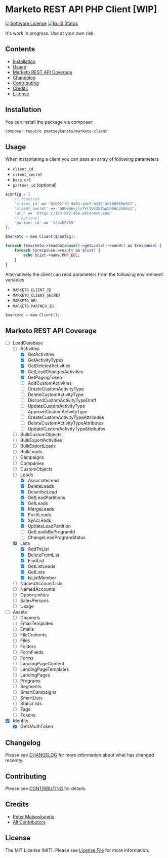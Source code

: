 # Marketo REST API PHP Client [WIP]

[![Software License](https://img.shields.io/badge/license-MIT-brightgreen.svg?style=flat-square)](LICENSE.md)
[![Build Status](https://img.shields.io/travis/pmatseykanets/marketo-client-php/master.svg?style=flat-square)](https://travis-ci.org/pmatseykanets/marketo-client-php)

It's work in progress. Use at your own risk.

## Contents
- [Installation](#installation)
- [Usage](#usage)
- [Marketo REST API Coverage](#marketo-rest-api-coverage)
- [Changelog](#changelog)
- [Contributing](#contributing)
- [Credits](#credits)
- [License](#license)

## Installation

You can install the package via composer:

```bash
composer require pmatseykanets/marketo-client
```

## Usage

When instantiating a client you can pass an array of following parameters

- `client_id`
- `client_secret`
- `base_url`
- `partner_id` (optional)

```php
$config = [
    // required
    'client_id' => '02d92ff0-9d94-4de7-b152-3df68969b947',
    'client_secret' => 'bB6wmEvjlsfVr1Vs3NfGwSD9HL2AAHzZ',
    'url' => 'https://123-XYZ-456.mktorest.com'
    // optional
    'partner_id' => '123456789'
];

$marketo = new Client($config);

foreach ($marketo->leadDatabase()->getLists()->send() as $response) {
    foreach ($response->result as $list) {
        echo $list->name.PHP_EOL;
    }
}
```

Alternatively the client can read parameters from the following environment variables

- `MARKETO_CLIENT_ID` 
- `MARKETO_CLIENT_SECRET`
- `MARKETO_URL`
- `MARKETO_PARTNER_ID`

```php
$marketo = new Client();
```

## Marketo REST API Coverage

- [ ] LeadDatabase
  - [ ] Activities
    - [x] GetActivities
    - [x] GetActivityTypes
    - [x] GetDeletedActivities
    - [x] GetLeadChangesActivities
    - [x] GetPagingToken
    - [ ] AddCustomActivities
    - [ ] CreateCustomActivityType
    - [ ] DeleteCustomActivityType
    - [ ] DiscardCustomActivityTypeDraft
    - [ ] UpdateCustomActivityType
    - [ ] ApproveCustomActivityType
    - [ ] CreateCustomActivityTypeAttributes
    - [ ] DeleteCustomActivityTypeAttributes
    - [ ] UpdateCustomActivityTypeAttributes
  - [ ] BulkCustomObjects
  - [ ] BulkExportActivities
  - [ ] BulkExportLeads
  - [ ] BulkLeads
  - [ ] Campaigns
  - [ ] Companies
  - [ ] CustomObjects
  - [ ] Leads
    - [x] AssociateLead
    - [x] DeleteLeads
    - [x] DescribeLead
    - [x] GetLeadPartitions
    - [x] GetLeads
    - [x] MergeLeads
    - [x] PushLeads
    - [x] SyncLeads
    - [x] UpdateLeadPartition
    - [ ] GetLeadsByProgramId
    - [ ] ChangeLeadProgramStatus
  - [x] Lists
    - [x] AddToList
    - [x] DeleteFromList
    - [x] FindList
    - [x] GetListLeads
    - [x] GetLists
    - [x] IsListMember
  - [ ] NamedAccountLists
  - [ ] NamedAccounts
  - [ ] Opportunities
  - [ ] SalesPersons
  - [ ] Usage
- [ ] Assets
  - [ ] Channels
  - [ ] EmailTemplates
  - [ ] Emails
  - [ ] FileContents
  - [ ] Files
  - [ ] Folders
  - [ ] FormFields
  - [ ] Forms
  - [ ] LandingPageContent
  - [ ] LandingPageTemplates
  - [ ] LandingPages
  - [ ] Programs
  - [ ] Segments
  - [ ] SmartCampaigns
  - [ ] SmartLists
  - [ ] StaticLists
  - [ ] Tags
  - [ ] Tokens
- [x] Identity
  - [x] GetOAuthToken
    
## Changelog

Please see [CHANGELOG](CHANGELOG.md) for more information about what has changed recently.

## Contributing

Please see [CONTRIBUTING](CONTRIBUTING.md) for details.

## Credits

- [Peter Matseykanets](https://github.com/pmatseykanets)
- [All Contributors](../../contributors)

## License

The MIT License (MIT). Please see [License File](LICENSE.md) for more information.
